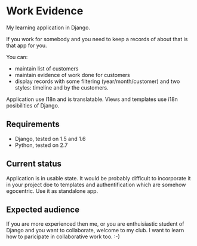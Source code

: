 Work Evidence
=========

My learning application in Django.

If you work for somebody and you need to keep a records of about that is that app for you.

You can:
* maintain list of customers
* maintain evidence of work done for customers
* display records with some filtering (year/month/customer) and two styles: timeline and by the customers.

Application use I18n and is translatable. Views and templates use i18n posibilities of Django.


Requirements
------------
* Django, tested on 1.5 and 1.6
* Python, tested on 2.7

Current status
--------------

Application is in usable state. It would be probably difficult to incorporate it in your project doe to templates and authentification which are somehow egocentric. Use it as standalone app.


Expected audience
-----------------

If you are more experienced then me, or you are enthuisiastic student of Django and you want to collaborate, welcome to my club. I want to learn how to paricipate in collaborative work too. :-)
